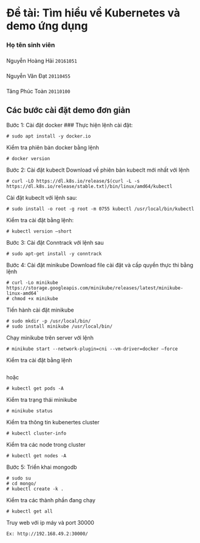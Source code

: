 # Đề tài: Tìm hiểu về Kubernetes và demo ứng dụng

### Họ tên sinh viên
###
Nguyễn Hoàng Hải `20161051`
###
Nguyễn Văn Đạt `20110455`
###
Tăng Phúc Toàn `20110100`
###
## Các bước cài đặt demo đơn giản
Bước 1: Cài đặt docker ###
Thực hiện lệnh cài đặt:
```
# sudo apt install -y docker.io
```
Kiểm tra phiên bản docker bằng lệnh
```
# docker version
```
Bước 2: Cài đặt kubeclt
Download về phiên bản kubeclt mới nhất với lệnh
```
# curl -LO https://dl.k8s.io/release/$(curl -L -s https://dl.k8s.io/release/stable.txt)/bin/linux/amd64/kubectl
```
Cài đặt kubeclt với lệnh sau:
```
# sudo install -o root -g root -m 0755 kubectl /usr/local/bin/kubectl
```
Kiểm tra cài đặt bằng lệnh:
```
# kubectl version –short
```
Bước 3: Cài đặt Conntrack với lệnh sau
```
# sudo apt-get install -y conntrack
```
Bước 4: Cài đặt minikube
Download file cài đặt và cấp quyền thực thi bằng lệnh
```
# curl -Lo minikube https://storage.googleapis.com/minikube/releases/latest/minikube-linux-amd64`
# chmod +x minikube
```
Tiến hành cài đặt minikube
```
# sudo mkdir -p /usr/local/bin/
# sudo install minikube /usr/local/bin/
```
Chạy minikube trên server với lệnh
```
# minikube start --network-plugin=cni --vm-driver=docker –force
```
Kiểm tra cài đặt bằng lệnh
```# minikube status
```
hoặc
```
# kubectl get pods -A
```
Kiểm tra trạng thái minikube
```
# minikube status
```
Kiểm tra thông tin kubenertes cluster
```
# kubectl cluster-info
```
Kiểm tra các node trong cluster
```
# kubectl get nodes -A
```
Bước 5: Triển khai mongodb
```
# sudo su
# cd mongo/
# kubectl create -k .
```
Kiểm tra các thành phần đang chạy
```
# kubectl get all
```
Truy web với ip máy và port 30000
```
Ex: http://192.168.49.2:30000/
```
